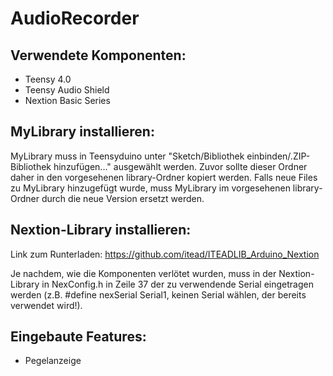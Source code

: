 # AudioRecorder

## Verwendete Komponenten:
- Teensy 4.0
- Teensy Audio Shield
- Nextion Basic Series

## MyLibrary installieren:
MyLibrary muss in Teensyduino unter "Sketch/Bibliothek einbinden/.ZIP-Bibliothek hinzufügen..." ausgewählt werden.
Zuvor sollte dieser Ordner daher in den vorgesehenen library-Ordner kopiert werden. Falls neue Files zu MyLibrary hinzugefügt wurde, muss MyLibrary im vorgesehenen library-Ordner durch die neue Version ersetzt werden.

## Nextion-Library installieren:
Link zum Runterladen:
https://github.com/itead/ITEADLIB_Arduino_Nextion

Je nachdem, wie die Komponenten verlötet wurden, muss in der Nextion-Library in NexConfig.h in Zeile 37 der zu verwendende Serial eingetragen werden (z.B. #define nexSerial Serial1, keinen Serial wählen, der bereits verwendet wird!).

## Eingebaute Features:
- Pegelanzeige
